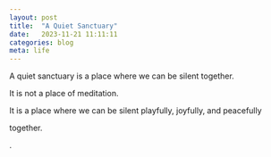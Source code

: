 ```yaml
---
layout: post
title:  "A Quiet Sanctuary"
date:   2023-11-21 11:11:11
categories: blog
meta: life
---
```


A quiet sanctuary is a place where we can be silent together.

It is not a place of meditation.

It is a place where we can be silent playfully, joyfully, and peacefully

together.

.

